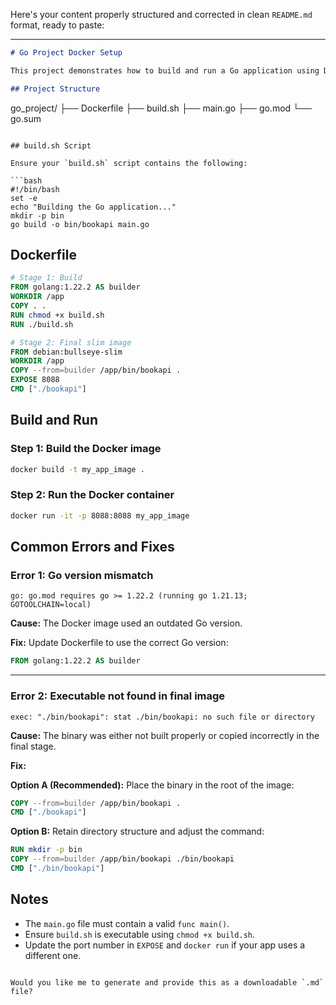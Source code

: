 Here's your content properly structured and corrected in clean `README.md` format, ready to paste:

---

```markdown
# Go Project Docker Setup

This project demonstrates how to build and run a Go application using Docker.

## Project Structure

```

go\_project/
├── Dockerfile
├── build.sh
├── main.go
├── go.mod
└── go.sum

````

## build.sh Script

Ensure your `build.sh` script contains the following:

```bash
#!/bin/bash
set -e
echo "Building the Go application..."
mkdir -p bin
go build -o bin/bookapi main.go
````

## Dockerfile

```dockerfile
# Stage 1: Build
FROM golang:1.22.2 AS builder
WORKDIR /app
COPY . .
RUN chmod +x build.sh
RUN ./build.sh

# Stage 2: Final slim image
FROM debian:bullseye-slim
WORKDIR /app
COPY --from=builder /app/bin/bookapi .
EXPOSE 8088
CMD ["./bookapi"]
```

## Build and Run

### Step 1: Build the Docker image

```bash
docker build -t my_app_image .
```

### Step 2: Run the Docker container

```bash
docker run -it -p 8088:8088 my_app_image
```

## Common Errors and Fixes

### Error 1: Go version mismatch

```
go: go.mod requires go >= 1.22.2 (running go 1.21.13; GOTOOLCHAIN=local)
```

**Cause:** The Docker image used an outdated Go version.

**Fix:** Update Dockerfile to use the correct Go version:

```dockerfile
FROM golang:1.22.2 AS builder
```

---

### Error 2: Executable not found in final image

```
exec: "./bin/bookapi": stat ./bin/bookapi: no such file or directory
```

**Cause:** The binary was either not built properly or copied incorrectly in the final stage.

**Fix:**

**Option A (Recommended):** Place the binary in the root of the image:

```dockerfile
COPY --from=builder /app/bin/bookapi .
CMD ["./bookapi"]
```

**Option B:** Retain directory structure and adjust the command:

```dockerfile
RUN mkdir -p bin
COPY --from=builder /app/bin/bookapi ./bin/bookapi
CMD ["./bin/bookapi"]
```

## Notes

* The `main.go` file must contain a valid `func main()`.
* Ensure `build.sh` is executable using `chmod +x build.sh`.
* Update the port number in `EXPOSE` and `docker run` if your app uses a different one.

```

Would you like me to generate and provide this as a downloadable `.md` file?
```
